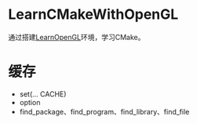 # LearnCMakeWithOpenGL
通过搭建[LearnOpenGL](https://learnopengl-cn.github.io/)环境，学习CMake。

# 缓存
- set(... CACHE)
- option
- find_package、find_program、find_library、find_file